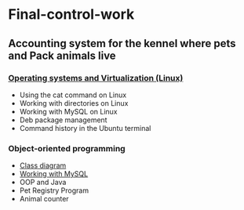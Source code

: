 # Final-control-work

## Accounting system for the kennel where pets and Pack animals live

### [Operating systems and Virtualization (Linux)](https://github.com/AzarnykhOleg/Final-control-work/blob/OperatingsystemsandVirtualization(Linux)/Operating%20systems%20and%20Virtualization%20(Linux)/Linux.md)

* Using the cat command on Linux
* Working with directories on Linux
* Working with MySQL on Linux
* Deb package management
* Command history in the Ubuntu terminal

### Object-oriented programming

* [Class diagram](https://github.com/AzarnykhOleg/Final-control-work/blob/ClassDiagram/Class%20Diagram/Class_Diagram.jpg)
* [Working with MySQL](https://github.com/AzarnykhOleg/Final-control-work/blob/WorkingwithMySQL/Working_with_MySQL/Script.sql)
* OOP and Java
* Pet Registry Program
* Animal counter
